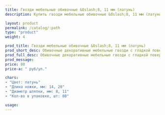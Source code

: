```yaml
---
title: Гвозди мебельные обивочные &Oslash;8, 11 мм (латунь)
description: Купить гвозди мебельные обивочные &Oslash;8, 11 мм (латунь) в розницу с доставкой по Москве.

layout: product
permalink: /catalog/:path
type: "product"
weight: 4

prod_title: Гвозди мебельные обивочные &Oslash;8, 11 мм (латунь)
prod_short_desc: Обивочные декоративные мебельные гвозди с гладкой поверхностью. Цвет - латунь.
prod_full_desc: Обивочные декоративные мебельные гвозди с гладкой поверхностью. Цвет - латунь.
prod_message:
price: 80
price-a: " руб/уп."

chars:
- "Цвет: латунь"
- "Длина ножки, мм: 14, 20"
- "Диаметр шляпки, мм: 8, 11"
- "Кол-во в упаковке, шт: 80"

usage:
---
```


